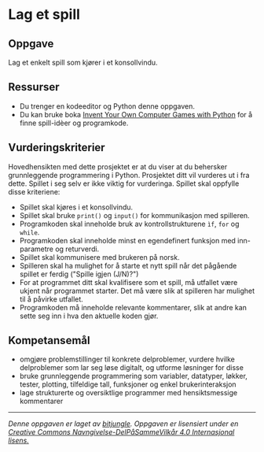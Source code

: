 # Lag et spill

## Oppgave

Lag et enkelt spill som kjører i et konsollvindu.

## Ressurser

* Du trenger en kodeeditor og Python denne oppgaven.
* Du kan bruke boka [Invent Your Own Computer Games with Python](http://inventwithpython.com/chapters/) for å finne spill-idèer og programkode.

## Vurderingskriterier

Hovedhensikten med dette prosjektet er at du viser at du behersker grunnleggende programmering i Python. Prosjektet ditt vil vurderes ut i fra dette. Spillet i seg selv er ikke viktig for vurderinga. Spillet skal oppfylle disse kriteriene:

* Spillet skal kjøres i et konsollvindu.
* Spillet skal bruke `print()` og `input()` for kommunikasjon med spilleren.
* Programkoden skal inneholde bruk av kontrollstrukturene `ìf`, `for` og `while`.
* Programkoden skal inneholde minst en egendefinert funksjon med inn-parametre og returverdi.
* Spillet skal kommunisere med brukeren på norsk.
* Spilleren skal ha mulighet for å starte et nytt spill når det pågående spillet er ferdig ("Spille igjen (J/N)?")
* For at programmet ditt skal kvalifisere som et spill, må utfallet være ukjent når programmet starter. Det må være slik at spilleren har mulighet til å påvirke utfallet.
* Programkoden må inneholde relevante kommentarer, slik at andre kan sette seg inn i hva den aktuelle koden gjør.

## Kompetansemål

* omgjøre problemstillinger til konkrete delproblemer, vurdere hvilke delproblemer som lar seg løse digitalt, og utforme løsninger for disse
* bruke grunnleggende programmering som variabler, datatyper, løkker, tester, plotting, tilfeldige tall, funksjoner og enkel brukerinteraksjon
* lage strukturerte og oversiktlige programmer med hensiktsmessige kommentarer

---
_Denne oppgaven er laget av [bitjungle](https://github.com/bitjungle). Oppgaven er lisensiert under en [Creative Commons Navngivelse-DelPåSammeVilkår 4.0 Internasjonal lisens.
](http://creativecommons.org/licenses/by-sa/4.0/)_
